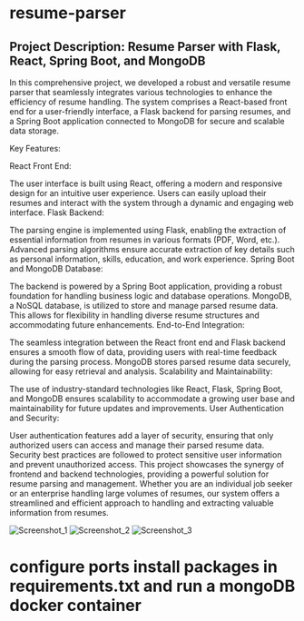 # resume-parser


## Project Description: Resume Parser with Flask, React, Spring Boot, and MongoDB

In this comprehensive project, we developed a robust and versatile resume parser that seamlessly integrates various technologies to enhance the efficiency of resume handling. The system comprises a React-based front end for a user-friendly interface, a Flask backend for parsing resumes, and a Spring Boot application connected to MongoDB for secure and scalable data storage.

Key Features:

React Front End:

The user interface is built using React, offering a modern and responsive design for an intuitive user experience.
Users can easily upload their resumes and interact with the system through a dynamic and engaging web interface.
Flask Backend:

The parsing engine is implemented using Flask, enabling the extraction of essential information from resumes in various formats (PDF, Word, etc.).
Advanced parsing algorithms ensure accurate extraction of key details such as personal information, skills, education, and work experience.
Spring Boot and MongoDB Database:

The backend is powered by a Spring Boot application, providing a robust foundation for handling business logic and database operations.
MongoDB, a NoSQL database, is utilized to store and manage parsed resume data. This allows for flexibility in handling diverse resume structures and accommodating future enhancements.
End-to-End Integration:

The seamless integration between the React front end and Flask backend ensures a smooth flow of data, providing users with real-time feedback during the parsing process.
MongoDB stores parsed resume data securely, allowing for easy retrieval and analysis.
Scalability and Maintainability:

The use of industry-standard technologies like React, Flask, Spring Boot, and MongoDB ensures scalability to accommodate a growing user base and maintainability for future updates and improvements.
User Authentication and Security:

User authentication features add a layer of security, ensuring that only authorized users can access and manage their parsed resume data.
Security best practices are followed to protect sensitive user information and prevent unauthorized access.
This project showcases the synergy of frontend and backend technologies, providing a powerful solution for resume parsing and management. Whether you are an individual job seeker or an enterprise handling large volumes of resumes, our system offers a streamlined and efficient approach to handling and extracting valuable information from resumes.




![Screenshot_1](https://github.com/ChediLahmer/resume-parser/assets/131680831/af1629b2-45b2-4c5e-8164-64e4b9604afd)
![Screenshot_2](https://github.com/ChediLahmer/resume-parser/assets/131680831/d66bd13b-5cd0-4b7c-b5ac-36eea591626b)
![Screenshot_3](https://github.com/ChediLahmer/resume-parser/assets/131680831/b668fbe5-0f5f-47ba-88cf-47926b8c0573)

# configure ports install packages in requirements.txt and run a mongoDB docker container
